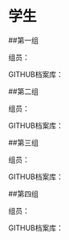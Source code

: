 # 学生

##第一组

组员：

GITHUB档案库：

##第二组

组员：

GITHUB档案库：

##第三组

组员：

GITHUB档案库：

##第四组

组员：

GITHUB档案库：
